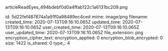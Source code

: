 articleReadEyes_494bdebf0d0a4ffab122c1a6131bc209.png

id: 5d22fef487874a1a91f0a98489ec4ced
mime: image/png
filename: 
created_time: 2020-07-13T09:16:10.065Z
updated_time: 2020-07-13T09:16:10.065Z
user_created_time: 2020-07-13T09:16:10.065Z
user_updated_time: 2020-07-13T09:16:10.065Z
file_extension: png
encryption_cipher_text: 
encryption_applied: 0
encryption_blob_encrypted: 0
size: 1422
is_shared: 0
type_: 4